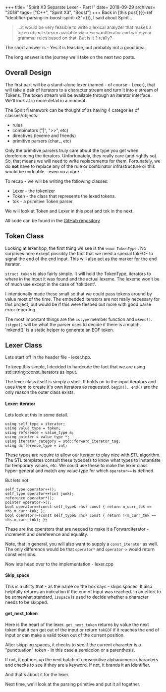 +++
title= "Spirit X3 Separate Lexer - Part I"
date= 2018-09-29
archives= "2018"
tags= ["C++", "Spirit X3", "Boost"]
+++
Back in [this post]({{<ref "identifier-parsing-in-boost-spirit-x3">}}), I said about Spirit ..

> ...it would be very feasible to write a lexical analyzer that makes a token object stream available via a ForwardIterator and write your grammar rules based on that.
But is it ? really?

The short answer is - Yes it is feasible, but probably not a good idea.

The long answer is the journey we'll take on the next two posts.

## Overall Design

The first part will be a stand-alone lexer (named - of course - Lexer), that will take a pair of iterators to a character stream and turn it into a stream of Tokens. The token stream will be available through an iterator interface. We'll look at in more detail in a moment.

The Spirit framework can be thought of as having 4 categories of classes/objects:

* rules
* combinators ("|", ">>", etc)
* directives (lexeme and friends)
* primitive parsers (char_, etc)

Only the primitive parsers truly care about the type you get when dereferencing the iterators. Unfortunately, they really care (and rightly so). So, that means we will need to write replacements for them. Fortunately, we do **not** have to replace any of the rule or combinator infrastructure or this would be undoable - even on a dare.

To recap - we will be writing the following classes:

* Lexer - the tokenizer
* Token - the class that represents the lexed tokens.
* tok - a primitive Token parser.

We will look at Token and Lexer in this post and tok in the next.

All code can be found in the [GitHub repository](https://github.com/mhhollomon/lexer)

## Token Class

Looking at lexer.hpp, the first thing we see is the `enum TokenType` . No surprises here except possibly the fact that we need a special tokEOF to signal the end of the end input. This will also act as the marker for the end iterator.

`struct token` is also fairly simple. It will hold the TokenType, iterators to where in the input it was found and the actual lexeme. The lexeme won't be of much use except in the case of 'tokIdent'.

I intentionally made these small so that we could pass tokens around by value most of the time. The embedded iterators are not really necessary for this project, but would be if this were fleshed out more with good parse error reporting.

The most important things are the `istype` member function and `mkend()`. 
`istype()` will be what the parser uses to decide if there is a match. 'mkend()` is a static helper to generate an EOF token.

## Lexer Class

Lets start off in the header file - lexer.hpp.

To keep this simple, I decided to hardcode the fact that we are using std::string::const_iterators as input.

The lexer class itself is simply a shell. It holds on to the input iterators and uses them to create it's own iterators as requested. `begin(), end()` are the only reason the outer class exists.

#### Lexer::iterator

Lets look at this in some detail.

```
using self_type = iterator;
using value_type = token;
using reference = value_type &;
using pointer = value_type *;
using iterator_category = std::forward_iterator_tag;
using difference_type = int;
```

These types are require to allow our iterator to play nice with STL algorithm. The STL templates consult these typedefs to know what types to instantiate for temporary values, etc. We could use these to make the lexer class hyper-general and match any value type for which `operator==` is defined.

But lets not.

```
self_type operator++();
self_type operator++(int junk);
reference operator*();
pointer operator->();
bool operator==(const self_type& rhs) const { return m_curr_tok == rhs.m_curr_tok; };
bool operator!=(const self_type& rhs) const { return !(m_curr_tok == rhs.m_curr_tok); };
```

These are the operators that are needed to make it a ForwardIterator - increment and dereference and equality.

Note, that in general, you will also want to supply a `const_iterator` as well. The only difference would be that `operator*` and `operator->` would return const versions.

Now lets head over to the implementation - lexer.cpp

#### Skip_space

This is a utility that - as the name on the box says - skips spaces. It also helpfully returns an indication if the end of input was reached. In an effort to be somewhat standard, `isspace` is used to decide whether a character needs to be skipped.

#### get_next_token

Here is the heart of the lexer. `get_next_token` returns by value the next token that it can get out of the input or return `tokEOF` if it reaches the end of input or can make a valid token out of the current position.

After skipping spaces, it checks to see if the current character is a "punctuation" token - in this case a semicolon or a parenthesis.

If not, it gathers up the next batch of consecutive alphanumeric characters and checks to see if they are a keyword. If not, it brands it an identifier.

And that's about it for the lexer.

Next time, we'll look at the parsing primitive and put it all together.
